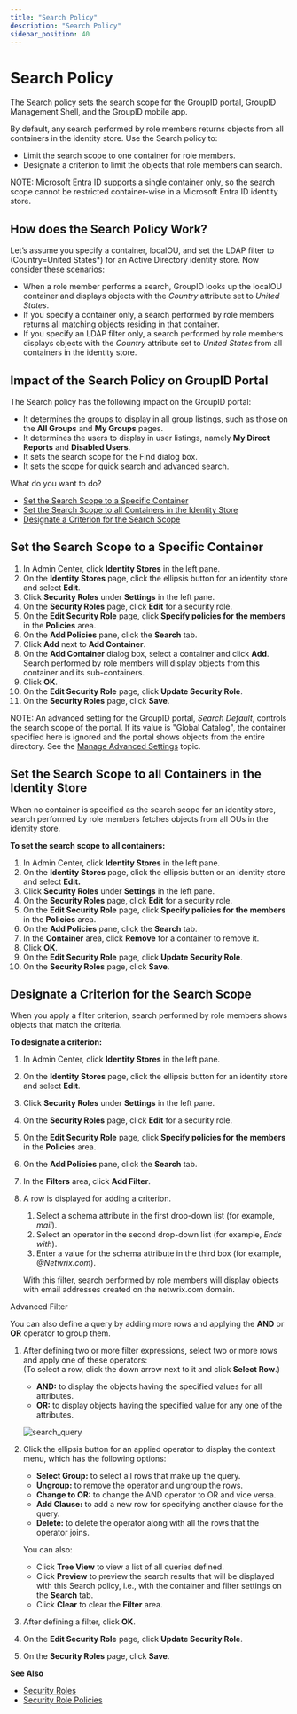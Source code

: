 ```yaml
---
title: "Search Policy"
description: "Search Policy"
sidebar_position: 40
---
```


# Search Policy

The Search policy sets the search scope for the GroupID portal, GroupID Management Shell, and the
GroupID mobile app.

By default, any search performed by role members returns objects from all containers in the identity
store. Use the Search policy to:

- Limit the search scope to one container for role members.
- Designate a criterion to limit the objects that role members can search.

NOTE: Microsoft Entra ID supports a single container only, so the search scope cannot be restricted
container-wise in a Microsoft Entra ID identity store.

## How does the Search Policy Work?

Let’s assume you specify a container, localOU, and set the LDAP filter to (Country=United States\*)
for an Active Directory identity store. Now consider these scenarios:

- When a role member performs a search, GroupID looks up the localOU container and displays objects
  with the _Country_ attribute set to _United States_.
- If you specify a container only, a search performed by role members returns all matching objects
  residing in that container.
- If you specify an LDAP filter only, a search performed by role members displays objects with the
  _Country_ attribute set to _United States_ from all containers in the identity store.

## Impact of the Search Policy on GroupID Portal

The Search policy has the following impact on the GroupID portal:

- It determines the groups to display in all group listings, such as those on the **All Groups** and
  **My Groups** pages.
- It determines the users to display in user listings, namely **My Direct Reports** and **Disabled
  Users**.
- It sets the search scope for the Find dialog box.
- It sets the scope for quick search and advanced search.

What do you want to do?

- [Set the Search Scope to a Specific Container](#set-the-search-scope-to-a-specific-container)
- [Set the Search Scope to all Containers in the Identity Store](#set-the-search-scope-to-all-containers-in-the-identity-store)
- [Designate a Criterion for the Search Scope](#designate-a-criterion-for-the-search-scope)

## Set the Search Scope to a Specific Container

1. In Admin Center, click **Identity Stores** in the left pane.
2. On the **Identity Stores** page, click the ellipsis button for an identity store and select
   **Edit**.
3. Click **Security Roles** under **Settings** in the left pane.
4. On the **Security Roles** page, click **Edit** for a security role.
5. On the **Edit Security Role** page, click **Specify policies for the members** in the
   **Policies** area.
6. On the **Add Policies** pane, click the **Search** tab.
7. Click **Add** next to **Add Container**.
8. On the **Add Container** dialog box, select a container and click **Add**.  
   Search performed by role members will display objects from this container and its sub-containers.
9. Click **OK**.
10. On the **Edit Security Role** page, click **Update Security Role**.
11. On the **Security Roles** page, click **Save**.

NOTE: An advanced setting for the GroupID portal, _Search Default_, controls the search scope of the
portal. If its value is "Global Catalog", the container specified here is ignored and the portal
shows objects from the entire directory. See the
[Manage Advanced Settings](/docs/directorymanager/11.0/admincenter/applications/portal/server/advanced.md)
topic.

## Set the Search Scope to all Containers in the Identity Store

When no container is specified as the search scope for an identity store, search performed by role
members fetches objects from all OUs in the identity store.

**To set the search scope to all containers:**

1. In Admin Center, click **Identity Stores** in the left pane.
2. On the **Identity Stores** page, click the ellipsis button or an identity store and select
   **Edit.**
3. Click **Security Roles** under **Settings** in the left pane.
4. On the **Security Roles** page, click **Edit** for a security role.
5. On the **Edit Security Role** page, click **Specify policies for the members** in the
   **Policies** area.
6. On the **Add Policies** pane, click the **Search** tab.
7. In the **Container** area, click **Remove** for a container to remove it.
8. Click **OK**.
9. On the **Edit Security Role** page, click **Update Security Role**.
10. On the **Security Roles** page, click **Save**.

## Designate a Criterion for the Search Scope

When you apply a filter criterion, search performed by role members shows objects that match the
criteria.

**To designate a criterion:**

1. In Admin Center, click **Identity Stores** in the left pane.
2. On the **Identity Stores** page, click the ellipsis button for an identity store and select
   **Edit**.
3. Click **Security Roles** under **Settings** in the left pane.
4. On the **Security Roles** page, click **Edit** for a security role.
5. On the **Edit Security Role** page, click **Specify policies for the members** in the
   **Policies** area.
6. On the **Add Policies** pane, click the **Search** tab.
7. In the **Filters** area, click **Add Filter**.
8. A row is displayed for adding a criterion.

    1. Select a schema attribute in the first drop-down list (for example, _mail_).
    2. Select an operator in the second drop-down list (for example, _Ends with_).
    3. Enter a value for the schema attribute in the third box (for example, _@Netwrix.com_).

    With this filter, search performed by role members will display objects with email addresses
    created on the netwrix.com domain.

Advanced Filter

You can also define a query by adding more rows and applying the **AND** or **OR** operator to group
them.

1. After defining two or more filter expressions, select two or more rows and apply one of these
   operators:  
   (To select a row, click the down arrow next to it and click **Select Row**.)

    - **AND:** to display the objects having the specified values for all attributes.
    - **OR:** to display objects having the specified value for any one of the attributes.

    ![search_query](/img/product_docs/directorymanager/11.0/admincenter/securityrole/policy/search_query.webp)

2. Click the ellipsis button for an applied operator to display the context menu, which has the
   following options:

    - **Select Group:** to select all rows that make up the query.
    - **Ungroup:** to remove the operator and ungroup the rows.
    - **Change to OR:** to change the AND operator to OR and vice versa.
    - **Add Clause:** to add a new row for specifying another clause for the query.
    - **Delete:** to delete the operator along with all the rows that the operator joins.

    You can also:

    - Click **Tree View** to view a list of all queries defined.
    - Click **Preview** to preview the search results that will be displayed with this Search
      policy, i.e., with the container and filter settings on the **Search** tab.
    - Click **Clear** to clear the **Filter** area.

3. After defining a filter, click **OK**.
4. On the **Edit Security Role** page, click **Update Security Role**.
5. On the **Security Roles** page, click **Save**.

**See Also**

- [Security Roles](/docs/directorymanager/11.0/admincenter/securityrole/overview.md)
- [Security Role Policies](/docs/directorymanager/11.0/admincenter/securityrole/policy/overview.md)
